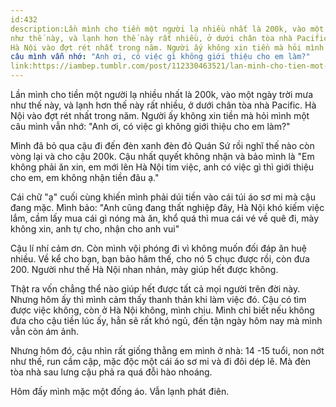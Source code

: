 ```yaml
---
id:432
description:Lần mình cho tiền một người lạ nhiều nhất là 200k, vào một ngày trời mưa
như thế này, và lạnh hơn thế này rất nhiều, ở dưới chân tòa nhà Pacific.
Hà Nội vào đợt rét nhất trong năm. Người ấy không xin tiền mà hỏi mình một
câu mình vẫn nhớ: "Anh ơi, có việc gì không giới thiệu cho em làm?"
link:https://iambep.tumblr.com/post/112330463521/lan-minh-cho-tien-mot-nguoi-la-nhieu-nhat-la-200k
---
```


Lần mình cho tiền một người lạ nhiều nhất là 200k, vào một ngày trời mưa
như thế này, và lạnh hơn thế này rất nhiều, ở dưới chân tòa nhà Pacific.
Hà Nội vào đợt rét nhất trong năm. Người ấy không xin tiền mà hỏi mình một
câu mình vẫn nhớ: "Anh ơi, có việc gì không giới thiệu cho em làm?"

Mình đã bỏ qua cậu đi đến đèn xanh đèn đỏ Quán Sứ rồi nghĩ thế nào còn vòng
lại và cho cậu 200k. Cậu nhất quyết không nhận và bảo mình là "Em không
phải ăn xin, em mới lên Hà Nội tim việc, anh có việc gì thì giới thiệu cho
em, em không nhận tiền đâu ạ."

Cái chữ "ạ" cuối cùng khiến mình phải dúi tiền vào cái túi áo sơ mi mà cậu
đang mặc. Mình bảo: "Anh cũng đang thất nghiệp đây, Hà Nội khó kiếm việc
lắm, cầm lấy mua cái gì nóng mà ăn, khổ quá thì mua cái vé về quê đi, mày
không xin, anh tự cho, nhận cho anh vui"

Cậu lí nhí cảm ơn. Còn mình vội phóng đi vì không muốn đối đáp ân huệ nhiều.
Về kể cho bạn, bạn bảo hâm thế, cho nó 5 chục được rồi, còn đưa 200. Người
như thế Hà Nội nhan nhản, mày giúp hết được không.

Thật ra vốn chẳng thể nào giúp hết được tất cả mọi người trên đời này. Nhưng
hôm ấy thì mình cảm thấy thanh thản khi làm việc đó. Cậu có tìm được việc
không, còn ở Hà Nội không, mình chịu. Mình chỉ biết nếu không đưa cho cậu
tiền lúc ấy, hẳn sẽ rất khó ngủ, đến tận ngày hôm nay mà mình vẫn còn ám
ảnh.

Nhưng hôm đó, cậu nhìn rất giống thằng em mình ở nhà: 14 -15 tuổi, non nớt
như thế, run cầm cập, mặc độc một cái áo sơ mi và đi đôi dép lê. Mà đèn
tòa nhà sau lưng cậu phả ra quá đỗi hào nhoáng.

Hôm đấy mình mặc một đống áo. Vẫn lạnh phát điên.